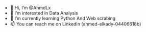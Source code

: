 - 👋 Hi, I’m @AhmdLx
- 👀 I’m interested in Data Analysis 
- 🌱 I’m currently learning Python And Web scrabing
- 📫 You can reach me on LinkedIn (ahmed-elkady-04406618b)


